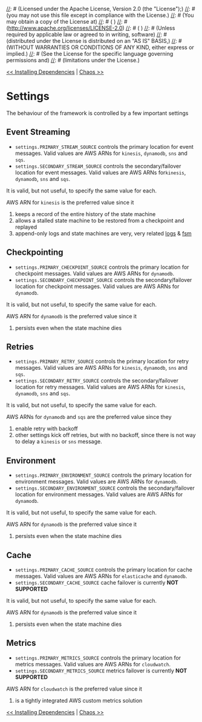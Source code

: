[//]: # (Copyright 2016 Workiva Inc.)
[//]: # ( )
[//]: # (Licensed under the Apache License, Version 2.0 (the "License");)
[//]: # (you may not use this file except in compliance with the License.)
[//]: # (You may obtain a copy of the License at)
[//]: # ( )
[//]: # (http://www.apache.org/licenses/LICENSE-2.0)
[//]: # ( )
[//]: # (Unless required by applicable law or agreed to in writing, software)
[//]: # (distributed under the License is distributed on an "AS IS" BASIS,)
[//]: # (WITHOUT WARRANTIES OR CONDITIONS OF ANY KIND, either express or implied.)
[//]: # (See the License for the specific language governing permissions and)
[//]: # (limitations under the License.)

[<< Installing Dependencies](INSTALL.md) | [Chaos >>](CHAOS.md)

# Settings

The behaviour of the framework is controlled by a few important settings

## Event Streaming

* `settings.PRIMARY_STREAM_SOURCE` controls the primary location for event messages. Valid values are AWS ARNs for `kinesis`, `dynamodb`, `sns` and `sqs`.
* `settings.SECONDARY_STREAM_SOURCE` controls the secondary/failover location for event messages. Valid values are AWS ARNs for`kinesis`, `dynamodb`, `sns` and `sqs`.

It is valid, but not useful, to specify the same value for each. 

AWS ARN for `kinesis` is the preferred value since it 

1. keeps a record of the entire history of the state machine
2. allows a stalled state machine to be restored from a checkpoint and replayed
3. append-only logs and state machines are very, very related [logs](https://engineering.linkedin.com/distributed-systems/log-what-every-software-engineer-should-know-about-real-time-datas-unifying) & [fsm](https://www.cs.cornell.edu/fbs/publications/smsurvey.pdf)

## Checkpointing

* `settings.PRIMARY_CHECKPOINT_SOURCE` controls the primary location for checkpoint messages. Valid values are AWS ARNs for `dynamodb`.
* `settings.SECONDARY_CHECKPOINT_SOURCE` controls the secondary/failover location for checkpoint messages. Valid values are AWS ARNs for `dynamodb`.

It is valid, but not useful, to specify the same value for each. 

AWS ARN for `dynamodb` is the preferred value since it 

1. persists even when the state machine dies

## Retries

* `settings.PRIMARY_RETRY_SOURCE` controls the primary location for retry messages. Valid values are AWS ARNs for `kinesis`, `dynamodb`, `sns` and `sqs`.
* `settings.SECONDARY_RETRY_SOURCE` controls the secondary/failover location for retry messages. Valid values are AWS ARNs for `kinesis`, `dynamodb`, `sns` and `sqs`.

It is valid, but not useful, to specify the same value for each. 

AWS ARNs for `dynamodb` and `sqs` are the preferred value since they

1. enable retry with backoff
2. other settings kick off retries, but with no backoff, since there is not way to delay a `kinesis` or `sns` message.

## Environment

* `settings.PRIMARY_ENVIRONMENT_SOURCE` controls the primary location for environment messages. Valid values are AWS ARNs for `dynamodb`.
* `settings.SECONDARY_ENVIRONMENT_SOURCE` controls the secondary/failover location for environment messages. Valid values are AWS ARNs for `dynamodb`.

It is valid, but not useful, to specify the same value for each. 

AWS ARN for `dynamodb` is the preferred value since it 

1. persists even when the state machine dies

## Cache

* `settings.PRIMARY_CACHE_SOURCE` controls the primary location for cache messages. Valid values are AWS ARNs for `elasticache` and `dynamodb`.
* `settings.SECONDARY_CACHE_SOURCE` cache failover is currently **NOT SUPPORTED**

It is valid, but not useful, to specify the same value for each. 

AWS ARN for `dynamodb` is the preferred value since it 

1. persists even when the state machine dies

## Metrics

* `settings.PRIMARY_METRICS_SOURCE` controls the primary location for metrics messages. Valid values are AWS ARNs for `cloudwatch`.
* `settings.SECONDARY_METRICS_SOURCE` metrics failover is currently **NOT SUPPORTED**

AWS ARN for `cloudwatch` is the preferred value since it 

1. is a tightly integrated AWS custom metrics solution

[<< Installing Dependencies](INSTALL.md) | [Chaos >>](CHAOS.md)
